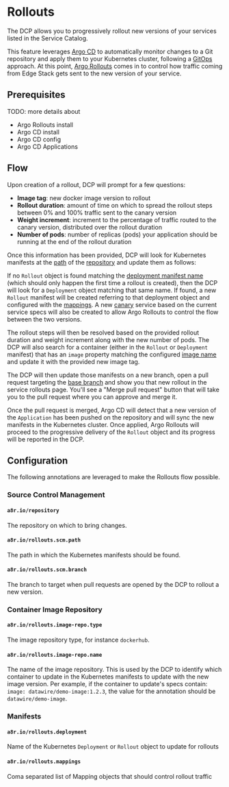 # Rollouts

The DCP allows you to progressively rollout new versions of your services listed in the Service Catalog.

This feature leverages [Argo CD](../../concepts/argo/) to automatically monitor changes to a Git repository 
and apply them to your Kubernetes cluster, following a [GitOps](../../concepts/gitops/) approach. At this
point, [Argo Rollouts](../../concepts/argo/) comes in to control how traffic coming from Edge Stack gets
sent to the new version of your service.

## Prerequisites

TODO: more details about
- Argo Rollouts install
- Argo CD install
- Argo CD config
- Argo CD Applications

## Flow

Upon creation of a rollout, DCP will prompt for a few questions:
- **Image tag**: new docker image version to rollout
- **Rollout duration**: amount of time on which to spread the rollout steps between 0% and 100% traffic sent to the canary version
- **Weight increment**: increment to the percentage of traffic routed to the canary version, distributed over the rollout duration
- **Number of pods**: number of replicas (pods) your application should be running at the end of the rollout duration

Once this information has been provided, DCP will look for Kubernetes manifests at the [path](#a8riorolloutsscmpath) of 
the [repository](#a8riorepository) and update them as follows:

If no `Rollout` object is found matching the [deployment manifest name](#a8riorolloutsdeployment) (which should only
happen the first time a rollout is created), then the DCP will look for a `Deployment` object matching that same name.
If found, a new `Rollout` manifest will be created referring to that deployment object and configured with the 
[mappings](a8riorolloutsmappings). A new [canary](../../core-concepts/canary/) service based on the current service specs 
will also be created to allow Argo Rollouts to control the flow between the two versions.

The rollout steps will then be resolved based on the provided rollout duration and weight increment along with the
new number of pods. The DCP will also search for a container (either in the `Rollout` or `Deployment` manifest) that
has an `image` property matching the configured [image name](#a8riorolloutsimagereponame) and update it with the 
provided new image tag.

The DCP will then update those manifests on a new branch, open a pull request targeting the 
[base branch](#a8riorolloutsscmbranch) and show you that new rollout in the service rollouts page. You'll see a 
"Merge pull request" button that will take you to the pull request where you can approve and merge it.

Once the pull request is merged, Argo CD will detect that a new version of the `Application` has been pushed on the
repository and will sync the new manifests in the Kubernetes cluster. Once applied, Argo Rollouts will proceed to the
progressive delivery of the `Rollout` object and its progress will be reported in the DCP.

## Configuration

The following annotations are leveraged to make the Rollouts flow possible.

### Source Control Management

#### `a8r.io/repository`

The repository on which to bring changes.

#### `a8r.io/rollouts.scm.path`

The path in which the Kubernetes manifests should be found.

#### `a8r.io/rollouts.scm.branch`

The branch to target when pull requests are opened by the DCP to rollout a new version.

### Container Image Repository

#### `a8r.io/rollouts.image-repo.type`

The image repository type, for instance `dockerhub`.

#### `a8r.io/rollouts.image-repo.name`

The name of the image repository. This is used by the DCP to identify which container to update in the Kubernetes manifests to update with the new image version. Per example, if the container to update's specs contain: `image: datawire/demo-image:1.2.3`, the value for the annotation should be `datawire/demo-image`.

### Manifests

#### `a8r.io/rollouts.deployment`

Name of the Kubernetes `Deployment` or `Rollout` object to update for rollouts

#### `a8r.io/rollouts.mappings`

Coma separated list of Mapping objects that should control rollout traffic
